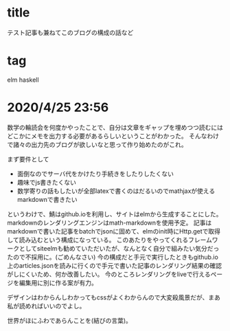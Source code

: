 # title
テスト記事も兼ねてこのブログの構成の話など

# tag
elm haskell

# 2020/4/25 23:56

数学の輪読会を何度かやったことで、自分は文章をギャップを埋めつつ読むにはどこかにメモを出力する必要があるらしいということがわかった。
そんなわけで諸々の出力先のブログが欲しいなと思って作り始めたのがこれ。

まず要件として
- 面倒なのでサーバ代をかけたり手続きをしたりしたくない
- 趣味でjs書きたくない
- 数学寄りの話もしたいが全部latexで書くのはだるいのでmathjaxが使えるmarkdownで書きたい

というわけで、鯖はgithub.ioを利用し、サイトはelmから生成することにした。markdownのレンダリングエンジンはmath-markdownを使用予定。
記事はmarkdownで書いた記事をbatchでjsonに固めて、elmのinit時にHttp.getで取得して読み込むという構成になっている。
このあたりをやってくれるフレームワークとしてsiteelmも勧めていただいたが、なんとなく自分で組みたい気分だったので不採用に。(ごめんなさい)
今の構成だと手元で実行したときもgithub.io上のarticles.jsonを読みに行くので手元で書いた記事のレンダリング結果の確認がしにくいため、何か改善したい。
今のところレンダリングをliveで行えるページを編集用に別に作る案が有力。

デザインはわからんしわかってもcssがよくわからんので大変殺風景だが、まあ私が読めればいいのでよし。

世界がほにふわであらんことを(結びの言葉)。
